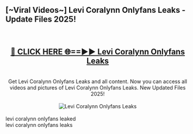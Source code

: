 <h2>[~Viral Videos~] Levi Coralynn Onlyfans Leaks - Update Files 2025!</h2>
<br>
<div align="center">
<h2><a href="https://betterlinks.top/A2PfLJ" rel="nofollow">🔴 CLICK HERE 🌐==►► Levi Coralynn Onlyfans Leaks</a></h2>
<br>
Get Levi Coralynn Onlyfans Leaks and all content. Now you can access all videos and pictures of Levi Coralynn Onlyfans Leaks. New Updated Files 2025!
<br>
<br>
<a href="https://betterlinks.top/A2PfLJ" rel="nofollow" data-target="animated-image.originalLink"><img src="https://i.ibb.co.com/WyWwxjT/player-gif2.gif" alt="Levi Coralynn Onlyfans Leaks" style="max-width: 100%; display: inline-block;" data-target="animated-image.originalImage"></a>
</div>
<br>
levi coralynn onlyfans leaked<br>
levi coralynn onlyfans leaks